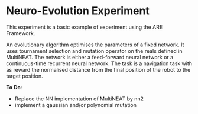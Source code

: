 # Neuro-Evolution Experiment

This experiment is a basic example of experiment using the ARE Framework.

An evolutionary algorithm optimises the parameters of a fixed network. It uses tournament selection and mutation operator on the reals defined in MultiNEAT.
The network is either a feed-forward neural network or a continuous-time recurrent neural network. The task is a navigation task with as reward the normalised distance from the final position of the robot to the target position.

**To Do**:

- Replace the NN implementation of MultiNEAT by nn2
- implement a gaussian and/or polynomial mutation